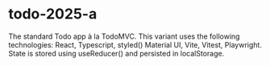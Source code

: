 # todo-2025-a
The standard Todo app à la TodoMVC. This variant uses the following technologies: React, Typescript, styled() Material UI, Vite, Vitest, Playwright. State is stored using useReducer() and persisted in localStorage.
